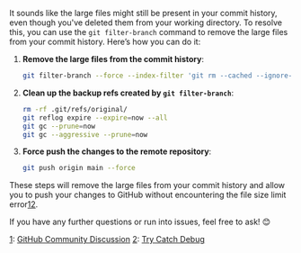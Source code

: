 It sounds like the large files might still be present in your commit history, even though you've deleted them from your working directory. To resolve this, you can use the `git filter-branch` command to remove the large files from your commit history. Here’s how you can do it:

1. **Remove the large files from the commit history**:
   ```sh
   git filter-branch --force --index-filter 'git rm --cached --ignore-unmatch 6_Symbols/vroll_dec1/IMG_7314.MOV 6_Symbols/vroll_dec1/RPReplay_Final1735380819.mp4' --prune-empty --tag-name-filter cat -- --all
   ```

2. **Clean up the backup refs created by `git filter-branch`**:
   ```sh
   rm -rf .git/refs/original/
   git reflog expire --expire=now --all
   git gc --prune=now
   git gc --aggressive --prune=now
   ```

3. **Force push the changes to the remote repository**:
   ```sh
   git push origin main --force
   ```

These steps will remove the large files from your commit history and allow you to push your changes to GitHub without encountering the file size limit error[1](https://github.com/orgs/community/discussions/61221)[2](https://trycatchdebug.net/news/1341032/large-file-github-limit).

If you have any further questions or run into issues, feel free to ask! 😊

[1](https://github.com/orgs/community/discussions/61221): [GitHub Community Discussion](https://github.com/orgs/community/discussions/61221)
[2](https://trycatchdebug.net/news/1341032/large-file-github-limit): [Try Catch Debug](https://trycatchdebug.net/news/1341032/large-file-github-limit)